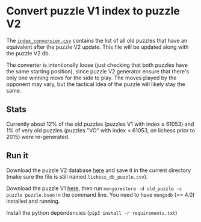 # Convert puzzle V1 index to puzzle V2 

The [`index_conversion.csv`](https://github.com/kraktus/lichessPuzzlesV1toV2/blob/master/index_conversion.csv) contains the list of all old puzzles that have an equivalent after the puzzle V2 update. This file will be updated along with the puzzle V2 db.

The converter is intentionally loose (just checking that both puzzles have the same starting position), since puzzle V2 generator ensure that there's only one winning move for the side to play. The moves played by the opponent may vary, but the tactical idea of the puzzle will likely stay the same.

## Stats

Currently about 12% of the old puzzles (puzzles V1 with index ≥ 61053) and 1% of very old puzzles (puzzles "VO" with index < 61053, on lichess prior to 2015) were re-generated.

## Run it

Download the puzzle V2 database [here](https://database.lichess.org/#puzzles) and save it in the current directory (make sure the file is still named `lichess_db_puzzle.csv`).

Download the puzzle V1 [here](https://database.lichess.org/puzzlesv1/), then run `mongorestore -d old_puzzle -c puzzle puzzle.bson` in the command line. You need to have `mongodb` (>= 4.0) installed and running.

Install the python dependencies (`pip3 install -r requirements.txt`)